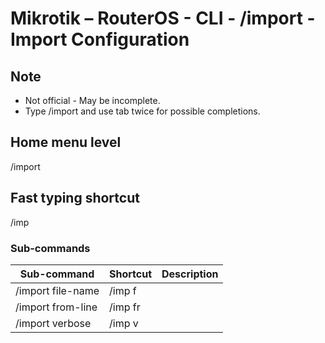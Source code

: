 # Mikrotik – RouterOS - CLI - /import - Import Configuration

## Note
- Not official - May be incomplete.
- Type /import and use tab twice for possible completions. 

## Home menu level
/import
## Fast typing shortcut
/imp
### Sub-commands

| **Sub-command** | **Shortcut** | **Description** |
|---|---|---|
| /import file-name  | /imp f |
| /import from-line  | /imp fr |
| /import verbose  | /imp v |
